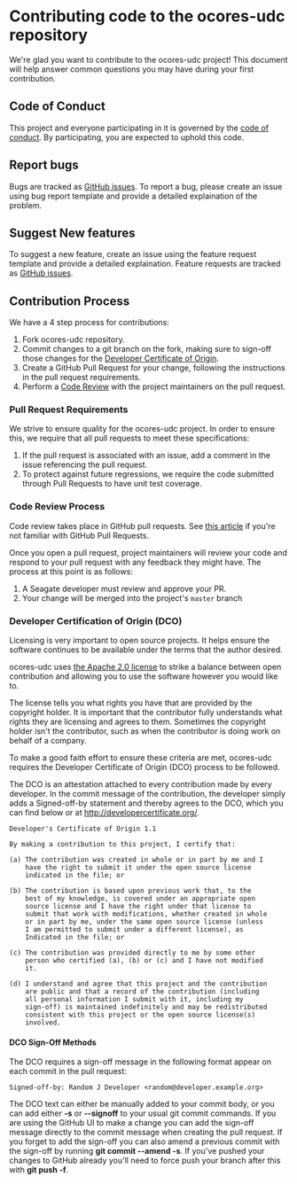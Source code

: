 # Contributing code to the ocores-udc repository

We're glad you want to contribute to the ocores-udc project! This document will help answer common questions you may have during your first contribution.

## Code of Conduct

This project and everyone participating in it is governed by the [code of conduct](CODE_OF_CONDUCT.md). By participating, you are expected to uphold this code.

## Report bugs

Bugs are tracked as [GitHub issues](https://guides.github.com/features/issues/). To report a bug, please create an issue using bug report template and provide a detailed explaination of the problem.

## Suggest New features

To suggest a new feature, create an issue using the feature request template and provide a detailed explaination. Feature requests are tracked as [GitHub issues](https://guides.github.com/features/issues/).

## Contribution Process

We have a 4 step process for contributions:

1. Fork ocores-udc repository.
2. Commit changes to a git branch on the fork, making sure to sign-off those changes for the [Developer Certificate of Origin](#developer-certification-of-origin-dco).
3. Create a GitHub Pull Request for your change, following the instructions in the pull request requirements.
4. Perform a [Code Review](#code-review-process) with the project maintainers on the pull request.

### Pull Request Requirements

We strive to ensure quality for the ocores-udc project. In order to ensure this, we require that all pull requests to meet these specifications:

1. If the pull request is associated with an issue, add a comment in the issue referencing the pull request.
2. To protect against future regressions, we require the code submitted through Pull Requests to have unit test coverage.

### Code Review Process

Code review takes place in GitHub pull requests. See [this article](https://help.github.com/articles/about-pull-requests/) if you're not familiar with GitHub Pull Requests.

Once you open a pull request, project maintainers will review your code and respond to your pull request with any feedback they might have. The process at this point is as follows:

1. A Seagate developer must review and approve your PR.
2. Your change will be merged into the project's `master` branch

### Developer Certification of Origin (DCO)

Licensing is very important to open source projects. It helps ensure the software continues to be available under the terms that the author desired.

ocores-udc uses [the Apache 2.0 license](LICENSE.md) to strike a balance between open contribution and allowing you to use the software however you would like to.

The license tells you what rights you have that are provided by the copyright holder. It is important that the contributor fully understands what rights they are licensing and agrees to them. Sometimes the copyright holder isn't the contributor, such as when the contributor is doing work on behalf of a company.

To make a good faith effort to ensure these criteria are met, ocores-udc requires the Developer Certificate of Origin (DCO) process to be followed.

The DCO is an attestation attached to every contribution made by every developer. In the commit message of the contribution, the developer simply adds a Signed-off-by statement and thereby agrees to the DCO, which you can find below or at <http://developercertificate.org/>.

```
Developer's Certificate of Origin 1.1

By making a contribution to this project, I certify that:

(a) The contribution was created in whole or in part by me and I
    have the right to submit it under the open source license
    indicated in the file; or

(b) The contribution is based upon previous work that, to the
    best of my knowledge, is covered under an appropriate open
    source license and I have the right under that license to
    submit that work with modifications, whether created in whole
    or in part by me, under the same open source license (unless
    I am permitted to submit under a different license), as
    Indicated in the file; or

(c) The contribution was provided directly to me by some other
    person who certified (a), (b) or (c) and I have not modified
    it.

(d) I understand and agree that this project and the contribution
    are public and that a record of the contribution (including
    all personal information I submit with it, including my
    sign-off) is maintained indefinitely and may be redistributed
    consistent with this project or the open source license(s)
    involved.
```

#### DCO Sign-Off Methods

The DCO requires a sign-off message in the following format appear on each commit in the pull request:

```
Signed-off-by: Random J Developer <random@developer.example.org>
```

The DCO text can either be manually added to your commit body, or you can add either **-s** or **--signoff** to your usual git commit commands. If you are using the GitHub UI to make a change you can add the sign-off message directly to the commit message when creating the pull request. If you forget to add the sign-off you can also amend a previous commit with the sign-off by running **git commit --amend -s**. If you've pushed your changes to GitHub already you'll need to force push your branch after this with **git push -f**.
